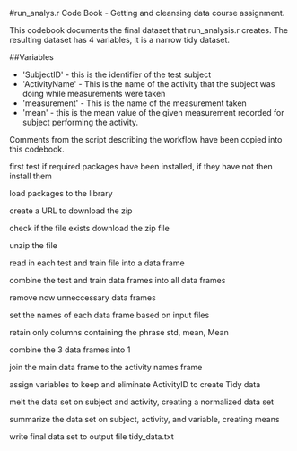 #run_analys.r Code Book - Getting and cleansing data course assignment.

This codebook documents the final dataset that run_analysis.r creates.  The resulting dataset has 4 variables, it is a narrow tidy dataset.  

##Variables
* 'SubjectID' - this is the identifier of the test subject
* 'ActivityName' - This is the name of the activity that the subject was doing while measurements were taken
* 'measurement' - This is the name of the measurement taken
* 'mean' - this is the mean value of the given measurement recorded for subject performing the activity.

Comments from the script describing the workflow have been copied into this codebook.

first test if required packages have been installed,
if they have not then install them

load packages to the library

create a URL to download the zip

check if the file exists download the zip file

unzip the file

read in each test and train file into a data frame

combine the test and train data frames into all data frames

remove now unneccessary data frames

set the names of each data frame based on input files

retain only columns containing the phrase std, mean, Mean

combine the 3 data frames into 1

join the main data frame to the activity names frame

assign variables to keep and eliminate ActivityID to create Tidy data

melt the data set on subject and activity, creating a normalized data set

summarize the data set on subject, activity, and variable, creating means

write final data set to output file tidy_data.txt
